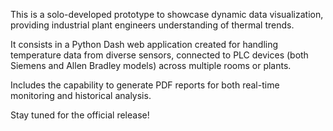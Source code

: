 This is a solo-developed prototype to showcase dynamic data visualization, providing industrial plant engineers understanding of thermal trends.

It consists in a Python Dash web application created for handling temperature data from diverse sensors, connected to PLC devices (both Siemens and Allen Bradley models) across multiple rooms or plants.

Includes the capability to generate PDF reports for both real-time monitoring and historical analysis.

Stay tuned for the official release!
